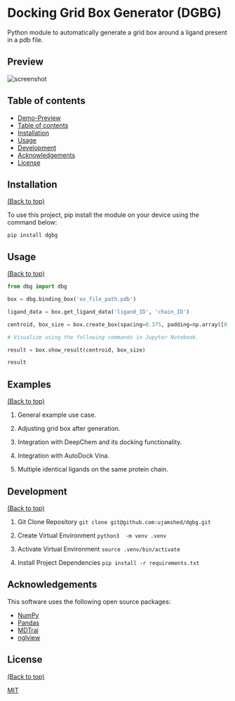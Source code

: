 # Docking Grid Box Generator (DGBG)

Python module to automatically generate a grid box around a ligand present in a pdb file.

## Preview

![screenshot](result.gif)

## Table of contents

- [Demo-Preview](#demo-preview)
- [Table of contents](#table-of-contents)
- [Installation](#installation)
- [Usage](#usage)
- [Development](#development)
- [Acknowledgements](#acknowledgements)
- [License](#license)


## Installation
[(Back to top)](#table-of-contents)

To use this project, pip install the module on your device using the command below:

```pip install dgbg```

## Usage
[(Back to top)](#table-of-contents)

```python
from dbg import dbg

box = dbg.binding_box('ex_file_path.pdb')

ligand_data = box.get_ligand_data('ligand_ID', 'chain_ID')

centroid, box_size = box.create_box(spacing=0.375, padding=np.array([0, 0, 0]))

# Visualize using the following commands in Jupyter Notebook.

result = box.show_result(centroid, box_size)

result

```

## Examples
[(Back to top)](#table-of-contents)

1. General example use case.

2. Adjusting grid box after generation.

3. Integration with DeepChem and its docking functionality.

4. Integration with AutoDock Vina.

5. Multiple identical ligands on the same protein chain.

## Development
[(Back to top)](#table-of-contents)

1. Git Clone Repository
```git clone git@github.com:ujamshed/dgbg.git```

2. Create Virtual Environment
```python3  -m venv .venv```

3. Activate Virtual Environment
```source .venv/bin/activate```

4. Install Project Dependencies
```pip install -r requirements.txt```

## Acknowledgements

This software uses the following open source packages:

- [NumPy](https://numpy.org/)
- [Pandas](https://pandas.pydata.org/)
- [MDTraj](https://www.mdtraj.org/1.9.8.dev0/index.html)
- [nglview](https://github.com/nglviewer/nglview)

## License
[(Back to top)](#table-of-contents)

[MIT](https://opensource.org/licenses/MIT)
